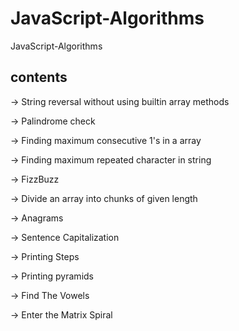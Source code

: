 # JavaScript-Algorithms

JavaScript-Algorithms

## contents

-> String reversal without using builtin array methods

-> Palindrome check

-> Finding maximum consecutive 1's in a array

-> Finding maximum repeated character in string

-> FizzBuzz

-> Divide an array into chunks of given length

-> Anagrams

-> Sentence Capitalization

-> Printing Steps

-> Printing pyramids

-> Find The Vowels

-> Enter the Matrix Spiral
